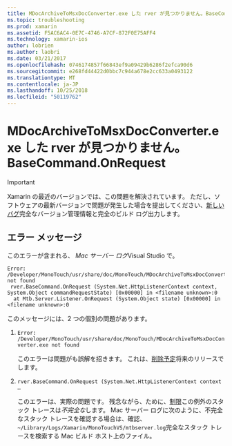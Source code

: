 ```yaml
---
title: MDocArchiveToMsxDocConverter.exe した rver が見つかりません。BaseCommand.OnRequest
ms.topic: troubleshooting
ms.prod: xamarin
ms.assetid: F5AC6AC4-0E7C-4746-A7CF-872F0E75AFF4
ms.technology: xamarin-ios
author: lobrien
ms.author: laobri
ms.date: 03/21/2017
ms.openlocfilehash: 0746174857f66843ef9a09429b6286f2efca90d6
ms.sourcegitcommit: e268fd44422d0bbc7c944a678e2cc633a0493122
ms.translationtype: MT
ms.contentlocale: ja-JP
ms.lasthandoff: 10/25/2018
ms.locfileid: "50119762"
---
```

# <a name="mdocarchivetomsxdocconverterexe-not-found-rverbasecommandonrequest"></a>MDocArchiveToMsxDocConverter.exe した rver が見つかりません。BaseCommand.OnRequest

> [!IMPORTANT]
> Xamarin の最近のバージョンでは、この問題を解決されています。 ただし、ソフトウェアの最新バージョンで問題が発生した場合を提出してください、[新しいバグ](~/cross-platform/troubleshooting/questions/howto-file-bug.md)完全なバージョン管理情報と完全のビルド ログ出力します。


## <a name="error-message"></a>エラー メッセージ

このエラーが含まれる、 *Mac サーバー ログ*Visual Studio で。

```
Error: /Developer/MonoTouch/usr/share/doc/MonoTouch/MDocArchiveToMsxDocConverter.exe not found
 rver.BaseCommand.OnRequest (System.Net.HttpListenerContext context, System.Object commandRequestState) [0x00000] in <filename unknown>:0
  at Mtb.Server.Listener.OnRequest (System.Object state) [0x00000] in <filename unknown>:0
```

このメッセージには、2 つの個別の問題があります。

1.  `Error: /Developer/MonoTouch/usr/share/doc/MonoTouch/MDocArchiveToMsxDocConverter.exe not found`

    このエラーは問題がも誤解を招きます。 これは、[削除予定](https://bugzilla.xamarin.com/show_bug.cgi?id=21667)将来のリリースでします。

2.  `rver.BaseCommand.OnRequest (System.Net.HttpListenerContext context …`

    このエラーは、実際の問題です。 残念ながら、ために、[制限](https://bugzilla.xamarin.com/show_bug.cgi?id=22080)この例外のスタック トレースは*不完全な*します。 Mac サーバー ログに次のように、不完全なスタック トレースを確認する場合は、確認、`~/Library/Logs/Xamarin/MonoTouchVS/mtbserver.log`完全なスタック トレースを検索する Mac ビルド ホスト上のファイル。

